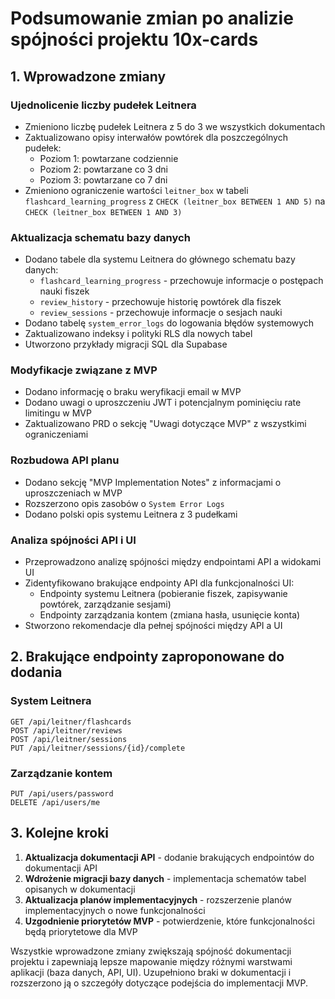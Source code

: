 # Podsumowanie zmian po analizie spójności projektu 10x-cards

## 1. Wprowadzone zmiany

### Ujednolicenie liczby pudełek Leitnera

- Zmieniono liczbę pudełek Leitnera z 5 do 3 we wszystkich dokumentach
- Zaktualizowano opisy interwałów powtórek dla poszczególnych pudełek:
  - Poziom 1: powtarzane codziennie
  - Poziom 2: powtarzane co 3 dni
  - Poziom 3: powtarzane co 7 dni
- Zmieniono ograniczenie wartości `leitner_box` w tabeli `flashcard_learning_progress` z `CHECK (leitner_box BETWEEN 1 AND 5)` na `CHECK (leitner_box BETWEEN 1 AND 3)`

### Aktualizacja schematu bazy danych

- Dodano tabele dla systemu Leitnera do głównego schematu bazy danych:
  - `flashcard_learning_progress` - przechowuje informacje o postępach nauki fiszek
  - `review_history` - przechowuje historię powtórek dla fiszek
  - `review_sessions` - przechowuje informacje o sesjach nauki
- Dodano tabelę `system_error_logs` do logowania błędów systemowych
- Zaktualizowano indeksy i polityki RLS dla nowych tabel
- Utworzono przykłady migracji SQL dla Supabase

### Modyfikacje związane z MVP

- Dodano informację o braku weryfikacji email w MVP
- Dodano uwagi o uproszczeniu JWT i potencjalnym pominięciu rate limitingu w MVP
- Zaktualizowano PRD o sekcję "Uwagi dotyczące MVP" z wszystkimi ograniczeniami

### Rozbudowa API planu

- Dodano sekcję "MVP Implementation Notes" z informacjami o uproszczeniach w MVP
- Rozszerzono opis zasobów o `System Error Logs`
- Dodano polski opis systemu Leitnera z 3 pudełkami

### Analiza spójności API i UI

- Przeprowadzono analizę spójności między endpointami API a widokami UI
- Zidentyfikowano brakujące endpointy API dla funkcjonalności UI:
  - Endpointy systemu Leitnera (pobieranie fiszek, zapisywanie powtórek, zarządzanie sesjami)
  - Endpointy zarządzania kontem (zmiana hasła, usunięcie konta)
- Stworzono rekomendacje dla pełnej spójności między API a UI

## 2. Brakujące endpointy zaproponowane do dodania

### System Leitnera

```
GET /api/leitner/flashcards
POST /api/leitner/reviews
POST /api/leitner/sessions
PUT /api/leitner/sessions/{id}/complete
```

### Zarządzanie kontem

```
PUT /api/users/password
DELETE /api/users/me
```

## 3. Kolejne kroki

1. **Aktualizacja dokumentacji API** - dodanie brakujących endpointów do dokumentacji API
2. **Wdrożenie migracji bazy danych** - implementacja schematów tabel opisanych w dokumentacji
3. **Aktualizacja planów implementacyjnych** - rozszerzenie planów implementacyjnych o nowe funkcjonalności
4. **Uzgodnienie priorytetów MVP** - potwierdzenie, które funkcjonalności będą priorytetowe dla MVP

Wszystkie wprowadzone zmiany zwiększają spójność dokumentacji projektu i zapewniają lepsze mapowanie między różnymi warstwami aplikacji (baza danych, API, UI). Uzupełniono braki w dokumentacji i rozszerzono ją o szczegóły dotyczące podejścia do implementacji MVP.
